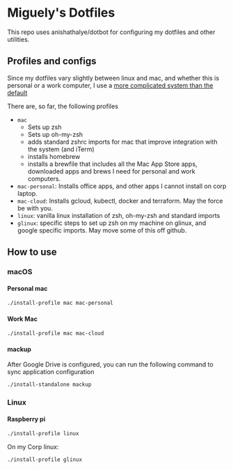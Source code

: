# Miguely's Dotfiles

This repo uses anishathalye/dotbot for configuring my dotfiles and other utilities.

## Profiles and configs

Since my dotfiles vary slightly between linux and mac, and whether this is personal or a work computer, I use a [more complicated system than the default](https://github.com/anishathalye/dotbot/wiki/Tips-and-Tricks#more-advanced-setup)

There are, so far, the following profiles

* `mac`
  * Sets up zsh
  * Sets up oh-my-zsh
  * adds standard zshrc imports for mac that improve integration with the system (and iTerm)
  * installs homebrew
  * installs a brewfile that includes all the Mac App Store apps, downloaded apps and brews I need for personal and work computers.
* `mac-personal`: Installs office apps, and other apps I cannot install on corp laptop.
* `mac-cloud`: Installs gcloud, kubectl, docker and terraform. May the force be with you.
* `linux`: vanilla linux installation of zsh, oh-my-zsh and standard imports
* `glinux`: specific steps to set up zsh on my machine on glinux, and google specific imports. May move some of this off github.

## How to use

### macOS

#### Personal mac

```sh
./install-profile mac mac-personal
```

#### Work Mac

```sh
./install-profile mac mac-cloud
```

#### mackup

After Google Drive is configured, you can run the following command to sync application configuration
```sh
./install-standalone mackup
```

### Linux
#### Raspberry pi

```sh
./install-profile linux
```

On my Corp linux:

```sh
./install-profile glinux
```